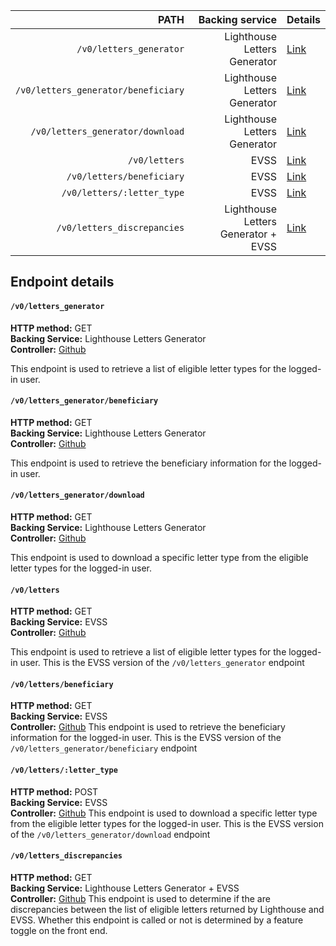 |                                PATH |                     Backing service |                                                   Details |
| ----------------------------------: | ----------------------------------: | --------------------------------------------------------- |
|             `/v0/letters_generator` |        Lighthouse Letters Generator | [Link](#v0disability_compensation_formrated_disabilities) |
| `/v0/letters_generator/beneficiary` |        Lighthouse Letters Generator |        [Link](#v0disability_compensation_formrating_info) |
|    `/v0/letters_generator/download` |        Lighthouse Letters Generator |                             [Link](#v0rated_disabilities) |
|                       `/v0/letters` |                                EVSS |                             [Link](#v0rated_disabilities) |
|           `/v0/letters/beneficiary` |                                EVSS |                             [Link](#v0rated_disabilities) |
|          `/v0/letters/:letter_type` |                                EVSS |                             [Link](#v0rated_disabilities) |
|         `/v0/letters_discrepancies` | Lighthouse Letters Generator + EVSS |               [Link](#v0rated_disabilities_discrepancies) |

## Endpoint details

#### `/v0/letters_generator`
**HTTP method:** GET \
**Backing Service:** Lighthouse Letters Generator \
**Controller:** [Github](https://github.com/department-of-veterans-affairs/vets-api/blob/2b7d0e7/app/controllers/v0/disability_compensation_forms_controller.rb#L18-L31)

This endpoint is used to retrieve a list of eligible letter types for the logged-in user.


#### `/v0/letters_generator/beneficiary`
**HTTP method:** GET \
**Backing Service:** Lighthouse Letters Generator \
**Controller:** [Github](https://github.com/department-of-veterans-affairs/vets-api/blob/2b7d0e7/app/controllers/v0/disability_compensation_forms_controller.rb#L85-L101)

This endpoint is used to retrieve the beneficiary information for the logged-in user.


#### `/v0/letters_generator/download`
**HTTP method:** GET \
**Backing Service:** Lighthouse Letters Generator \
**Controller:** [Github](https://github.com/department-of-veterans-affairs/vets-api/blob/2b7d0e7/app/controllers/v0/rated_disabilities_controller.rb#L10-L23)

This endpoint is used to download a specific letter type from the eligible letter types for the logged-in user.


#### `/v0/letters`
**HTTP method:** GET \
**Backing Service:** EVSS \
**Controller:** [Github](https://github.com/department-of-veterans-affairs/vets-api/blob/2b7d0e7/app/controllers/v0/rated_disabilities_discrepancies_controller.rb#L14-L27)

This endpoint is used to retrieve a list of eligible letter types for the logged-in user. This is the EVSS version of the `/v0/letters_generator` endpoint


#### `/v0/letters/beneficiary`
**HTTP method:** GET \
**Backing Service:** EVSS \
**Controller:** [Github](https://github.com/department-of-veterans-affairs/vets-api/blob/2b7d0e7/app/controllers/v0/rated_disabilities_discrepancies_controller.rb#L14-L27)
This endpoint is used to retrieve the beneficiary information for the logged-in user. This is the EVSS version of the `/v0/letters_generator/beneficiary` endpoint


#### `/v0/letters/:letter_type`
**HTTP method:** POST \
**Backing Service:** EVSS \
**Controller:** [Github](https://github.com/department-of-veterans-affairs/vets-api/blob/2b7d0e7/app/controllers/v0/rated_disabilities_discrepancies_controller.rb#L14-L27)
This endpoint is used to download a specific letter type from the eligible letter types for the logged-in user. This is the EVSS version of the `/v0/letters_generator/download` endpoint


#### `/v0/letters_discrepancies`
**HTTP method:** GET \
**Backing Service:** Lighthouse Letters Generator + EVSS \
**Controller:** [Github](https://github.com/department-of-veterans-affairs/vets-api/blob/2b7d0e7/app/controllers/v0/rated_disabilities_discrepancies_controller.rb#L14-L27)
This endpoint is used to determine if the are discrepancies between the list of eligible letters returned by Lighthouse and EVSS. Whether this endpoint is called or not is determined by a feature toggle on the front end.
